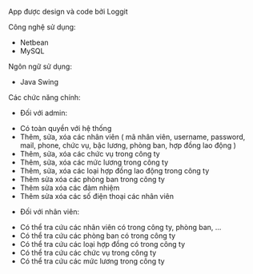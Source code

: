 App được design và code bởi Loggit

Công nghệ sử dụng:
- Netbean
- MySQL

Ngôn ngữ sử dụng:
- Java Swing

Các chức năng chính:
-	Đối với admin:
+ Có toàn quyền với hệ thống
+ Thêm, sửa, xóa các nhân viên ( mã nhân viên,  username, password, mail, phone, chức vụ, bậc lương, phòng ban, hợp đồng lao động )
+ Thêm, sửa, xóa các chức vụ trong công ty 
+ Thêm, sửa, xóa các mức lương trong công ty
+ Thêm, sửa, xóa các loại hợp đồng lao động trong công ty
+ Thêm sửa xóa các phòng ban trong công ty
+ Thêm sửa xóa các đảm nhiệm
+ Thêm sửa xóa các số điện thoại các nhân viên
-	Đối với nhân viên:
+ Có thể tra cứu các nhân viên có trong công ty, phòng ban, …
+ Có thể tra cứu các phòng ban có trong công ty
+ Có thể tra cứu các loại hợp đồng có trong công ty
+ Có thể tra cứu các chức vụ trong công ty
+ Có thể tra cứu các mức lương trong công ty 


